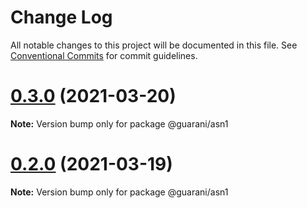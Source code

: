 # Change Log

All notable changes to this project will be documented in this file.
See [Conventional Commits](https://conventionalcommits.org) for commit guidelines.

# [0.3.0](https://github.com/guaranijs/guarani/compare/v0.2.0...v0.3.0) (2021-03-20)

**Note:** Version bump only for package @guarani/asn1





# [0.2.0](https://github.com/guaranijs/guarani/compare/v0.1.0...v0.2.0) (2021-03-19)

**Note:** Version bump only for package @guarani/asn1
